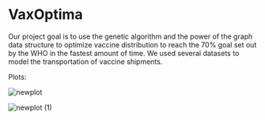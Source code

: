 # VaxOptima
Our project goal is to use the genetic algorithm and the power of the graph data structure to optimize vaccine distribution to reach the 70% goal set out by the WHO in the fastest amount of time. We used several datasets to model the transportation of vaccine shipments.  

Plots:

![newplot](https://user-images.githubusercontent.com/62232361/229437105-5b9ea938-fbaa-4e61-9ea1-e5821aedf9e3.png)


![newplot (1)](https://user-images.githubusercontent.com/62232361/229437112-be353fef-1be0-4801-a86b-e3ef01484455.png)

